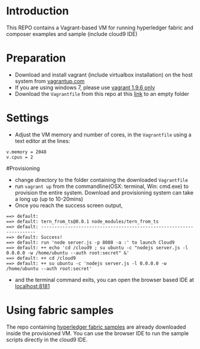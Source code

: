 # Introduction
This REPO contains a Vagrant-based VM for running hyperledger fabric and composer examples and sample (include cloud9 IDE)

# Preparation
- Download and install vagrant (include virtualbox installation) on the host system from [vagrantup.com](https://www.vagrantup.com/downloads.html)
- If you are using windows 7, please use [vagrant 1.9.6 only](https://releases.hashicorp.com/vagrant/1.9.6/)
- Download the `Vagrantfile` from this repo at this [link](https://raw.githubusercontent.com/suenchunhui/fabric-tutorial-vagrant/master/Vagrantfile) to an empty folder

# Settings
- Adjust the VM memory and number of cores, in the `Vagrantfile` using a text editor at the lines:
```
v.memory = 2048
v.cpus = 2
```

#Provisioning
- change directory to the folder containing the downloaded `Vagrantfile`
- run `vagrant up` from the commandline(OSX: terminal, Win: cmd.exe) to provision the entire system. Download and provisioning system can take a long up (up to 10-20mins)
- Once you reach the success screen output, 
```
==> default:
==> default: tern_from_ts@0.0.1 node_modules/tern_from_ts
==> default: --------------------------------------------------------------------
==> default: Success!
==> default: run 'node server.js -p 8080 -a :' to launch Cloud9
==> default: ++ echo 'cd /cloud9 ; su ubuntu -c "nodejs server.js -l 0.0.0.0 -w /home/ubuntu --auth root:secret" &'
==> default: ++ cd /cloud9
==> default: ++ su ubuntu -c 'nodejs server.js -l 0.0.0.0 -w /home/ubuntu --auth root:secret'
```
- and the terminal command exits, you can open the browser based IDE at [localhost:8181](http://localhost:8181)

# Using fabric samples
The repo containing [hyperledger fabric samples](https://github.com/hyperledger/fabric-samples) are already downloaded inside the provisioned VM. You can use the browser IDE to run the sample scripts directly in the cloud9 IDE.